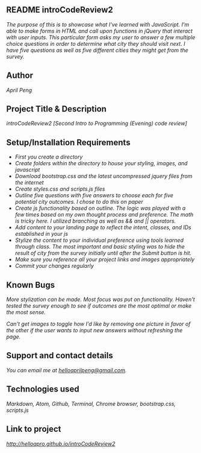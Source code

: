 ## README introCodeReview2
_The purpose of this is to showcase what I've learned with JavaScript. I'm able to make forms in HTML and call upon functions in jQuery that interact with user inputs. This particular form asks my user to answer a few multiple choice questions in order to determine what city they should visit next. I have five questions as well as five different cities they might get from the survey._

## Author
_April Peng_

## Project Title & Description
_introCodeReview2 [Second Intro to Programming (Evening) code review]_

 ## Setup/Installation Requirements
- _First you create a directory_
- _Create folders within the directory to house your styling, images, and javascript_
- _Download bootstrap.css and the latest uncompressed jquery files from the internet_
- _Create styles.css and scripts.js files_
- _Outline five questions with five answers to choose each for five potential city outcomes. I chose to do this on paper_
- _Create js functionality based on outline. The logic was played with a few times based on my own thought process and preference. The math is tricky here. I utilized branching as well as && and || operators._
- _Add content to your landing page to reflect the intent, classes, and IDs established in your js_
- _Stylize the content to your individual preference using tools learned through class. The most important and basic styling was to hide the result of city from the survey initially until after the Submit button is hit._
- _Make sure you reference all your project links and images appropriately_
- _Commit your changes regularly_

## Known Bugs
_More stylization can be made. Most focus was put on functionality. Haven't tested the survey enough to see if outcomes are the most optimal or make the most sense._

_Can't get images to toggle how I'd like by removing one picture in favor of the other if the user wants to input new answers without refreshing the page._

## Support and contact details
_You can email me at helloaprilpeng@gmail.com._

## Technologies used

_Markdown, Atom, Github, Terminal, Chrome browser, bootstrap.css, scripts.js_

## Link to project

_http://helloapro.github.io/introCodeReview2_
